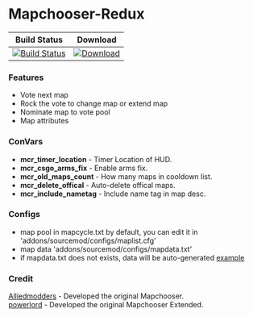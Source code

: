 # Mapchooser-Redux
  
  
|Build Status|Download|
|---|---
|[![Build Status](https://img.shields.io/travis/Kxnrl/Mapchooser-Redux/master.svg?style=flat-square)](https://travis-ci.org/Kxnrl/Mapchooser-Redux?branch=master) |[![Download](https://static.kxnrl.com/images/web/buttons/download.png)](https://build.kxnrl.com/Mapchooser-Redux/)  

  
  
### Features  
* Vote next map  
* Rock the vote to change map or extend map  
* Nominate map to vote pool
* Map attributes  
  
  
### ConVars  
- **mcr_timer_location**  - Timer Location of HUD.  
- **mcr_csgo_arms_fix**   - Enable arms fix.  
- **mcr_old_maps_count**  - How many maps in cooldown list.  
- **mcr_delete_offical**  - Auto-delete offical maps. 
- **mcr_include_nametag** - Include name tag in map desc.  
  
  
### Configs
* map pool in mapcycle.txt by default, you can edit it in 'addons/sourcemod/configs/maplist.cfg'
* map data 'addons/sourcemod/configs/mapdata.txt' 
* if mapdata.txt does not exists, data will be auto-generated  [example](https://github.com/CSGOGAMERS-Community/CG-Server/blob/master/ZombieEscape/mapdata.txt)  
  
  
### Credit  
[Alliedmodders](https://github.com/alliedmodders) - Developed the original Mapchooser.  
[powerlord](https://github.com/powerlord/sourcemod-mapchooser-extended) - Developed the original Mapchooser Extended.  
